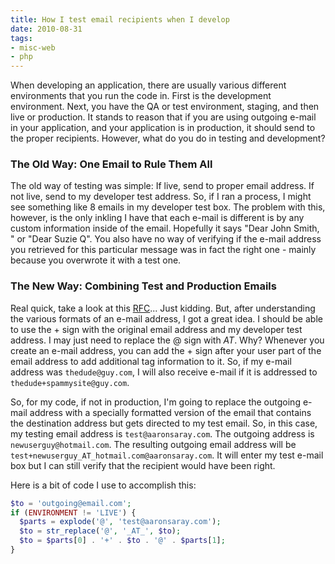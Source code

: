 ```yaml
---
title: How I test email recipients when I develop
date: 2010-08-31
tags:
- misc-web
- php
---
```

When developing an application, there are usually various different environments that you run the code in.  First is the development environment.  Next, you have the QA or test environment, staging, and then live or production.  It stands to reason that if you are using outgoing e-mail in your application, and your application is in production, it should send to the proper recipients.  However, what do you do in testing and development?

<!--more-->

### The Old Way: One Email to Rule Them All

The old way of testing was simple:  If live, send to proper email address.  If not live, send to my developer test address.  So, if I ran a process, I might see something like 8 emails in my developer test box.  The problem with this, however, is the only inkling I have that each e-mail is different is by any custom information inside of the email.  Hopefully it says "Dear John Smith, " or "Dear Suzie Q".  You also have no way of verifying if the e-mail address you retrieved for this particular message was in fact the right one - mainly because you overwrote it with a test one.

### The New Way: Combining Test and Production Emails

Real quick, take a look at this [RFC](http://tools.ietf.org/html/rfc2822)... Just kidding.  But, after understanding the various formats of an e-mail address, I got a great idea.  I should be able to use the + sign with the original email address and my developer test address.  I may just need to replace the @ sign with _AT_.  Why?  Whenever you create an e-mail address, you can add the + sign after your user part of the email address to add additional tag information to it.  So, if my e-mail address was `thedude@guy.com`, I will also receive e-mail if it is addressed to `thedude+spammysite@guy.com`.

So, for my code, if not in production, I'm going to replace the outgoing e-mail address with a specially formatted version of the email that contains the destination address but gets directed to my test email.  So, in this case, my testing email address is `test@aaronsaray.com`.  The outgoing address is `newuserguy@hotmail.com`.  The resulting outgoing email address will be `test+newuserguy_AT_hotmail.com@aaronsaray.com`.  It will enter my test e-mail box but I can still verify that the recipient would have been right.

Here is a bit of code I use to accomplish this:

```php
$to = 'outgoing@email.com';
if (ENVIRONMENT != 'LIVE') {
  $parts = explode('@', 'test@aaronsaray.com');
  $to = str_replace('@', '_AT_', $to);
  $to = $parts[0] . '+' . $to . '@' . $parts[1];
}
```
